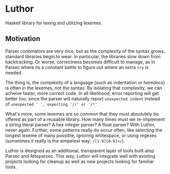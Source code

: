 Luthor
======

Haskell library for lexing and utilizing lexemes.

Motivation
----------

Parser conbinators are very nice, but as the complexity of the syntax grows, standard libraries begin to wear. In particular, the libraries slow down from backtracking. Or worse, correctness becomes difficult to manage, as in Parsec where its a constant battle to figure out where an extra `try` is needed.

The thing is, the complexity of a language (such as indentation or heredocs) is often in the lexemes, not the syntax. By isolating that complexity, we can acheive faster, more correct code. In all likelihood, error reporting will get better too, since the parser will naturally report `unexpected indent` instead of `unexpected ' ', expecting '//' or '/*'`.

What's more, some lexemes are so common that they must absolutely be offered as part of a reusable library. How many times must we re-implement a string literal parser? A hex integer parser? A float parser? With Luthor, never again. Further, some patterns really do occur often, like selecting the longest lexeme of many possible, ignoring whitespace, or using regexes (sometimes it really is the simpelest way: `/[1-9][0-9]+/`).

Luthor is designed as an additional, transparent layer of tools built atop Parsec and Attoparsec. This way, Luthor will integrate well with existing projects looking for cleanup as well as new projects looking for familiar tools.